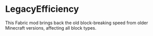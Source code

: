 # LegacyEfficiency
This Fabric mod brings back the old block-breaking speed from older Minecraft versions, affecting all block types.
